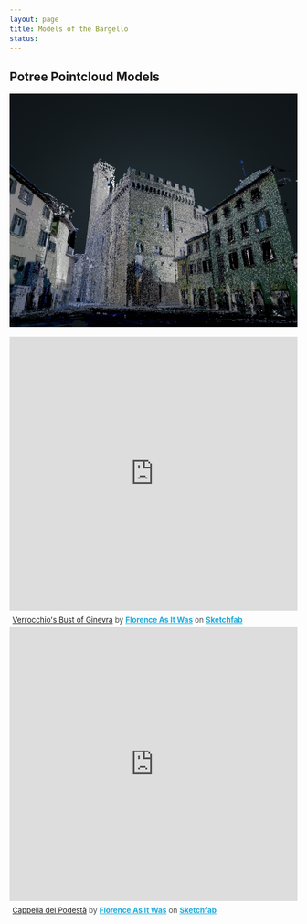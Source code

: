 ```yaml
---
layout: page
title: Models of the Bargello 
status: 
---
```

<article>
     <h2>Potree Pointcloud Models</h2>
 <p>
  <a href="http://3d.wlu.edu/v20/Bargello.html" title="Redirect to Bargello Model">
    <img src="/assets/images/bargello-models-pointcloud.png" alt="Bargello Model" />
  </a>
</p>
<div class="sketchfab-embed-wrapper"><iframe width="100%" height="480" src="https://sketchfab.com/models/f7a44f983110464b9658759e4d29e55e/embed" frameborder="0" allow="autoplay; fullscreen; vr" mozallowfullscreen="true" webkitallowfullscreen="true"></iframe>
<p style="font-size: 13px; font-weight: normal; margin: 5px; color: #4A4A4A;">
    <a href="https://sketchfab.com/3d-models/verrocchios-bust-of-ginevra-test-1-f7a44f983110464b9658759e4d29e55e?utm_medium=embed&utm_campaign=share-popup&utm_content=f7a44f983110464b9658759e4d29e55e">Verrocchio's Bust of Ginevra</a>
    by <a href="https://sketchfab.com/FLAW?utm_medium=embed&utm_source=website&utm_campaign=share-popup" target="_blank_" style="font-weight: bold; color: #1CAAD9;">Florence As It Was</a>
    on <a href="https://sketchfab.com?utm_medium=embed&utm_source=website&utm_campaign=share-popup" target="_blank_" style="font-weight: bold; color: #1CAAD9;">Sketchfab</a>
</p>
</div>
<div class="sketchfab-embed-wrapper"><iframe width="100%" height="480" src="https://sketchfab.com/models/91a20fc4250d4db7abe79a89c229cdea/embed" frameborder="0" allow="autoplay; fullscreen; vr" mozallowfullscreen="true" webkitallowfullscreen="true"></iframe>
<p style="font-size: 13px; font-weight: normal; margin: 5px; color: #4A4A4A;">
    <a href="https://sketchfab.com/3d-models/cappella-del-podesta-91a20fc4250d4db7abe79a89c229cdea?utm_medium=embed&utm_campaign=share-popup&utm_content=91a20fc4250d4db7abe79a89c229cdea">Cappella del Podestà</a>
    by <a href="https://sketchfab.com/FLAW?utm_medium=embed&utm_source=website&utm_campaign=share-popup" target="_blank_" style="font-weight: bold; color: #1CAAD9;">Florence As It Was</a>
    on <a href="https://sketchfab.com?utm_medium=embed&utm_source=website&utm_campaign=share-popup" target="_blank_" style="font-weight: bold; color: #1CAAD9;">Sketchfab</a>
</p>
</div>
